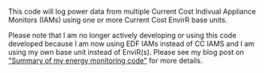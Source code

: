 This code will log power data from multiple Current Cost Indivual Appliance Monitors (IAMs) using one
or more Current Cost EnvirR base units.

Please note that I am no longer actively developing or using this code developed because I am now using EDF IAMs instead of CC IAMS and I am using my own base unit instead of EnviR(s).
Please see my blog post on ["Summary of my energy monitoring code"](http://jack-kelly.com/summary_of_my_energy_monitoring_code) for more details.
